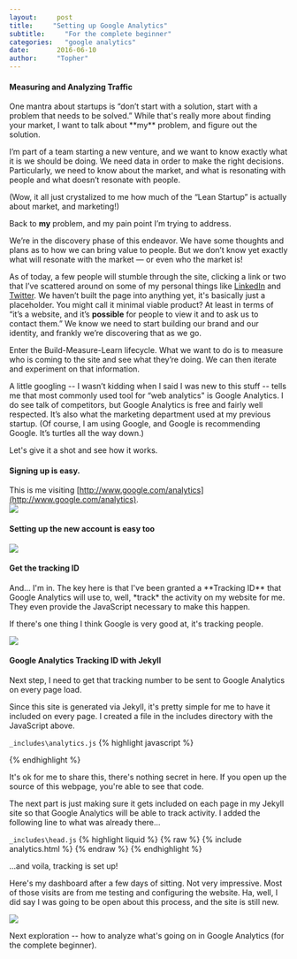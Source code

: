 ```yaml
---
layout:     post
title:     "Setting up Google Analytics"
subtitle:     "For the complete beginner"
categories:   "google analytics"
date:       2016-06-10
author:     "Topher"
---
```

<h4>Measuring and Analyzing Traffic</h4>
One mantra about startups is “don’t start with a solution, start with a problem that needs to be solved.” While that's really more about finding your market, I want to talk about **my** problem, and figure out the solution.

I’m part of a team starting a new venture, and we want to know exactly what it is we should be doing. We need data in order to make the right decisions. Particularly, we need to know about the market, and what is resonating with people and what doesn’t resonate with people.

(Wow, it all just crystalized to me how much of the “Lean Startup” is actually about market, and marketing!)

Back to **my** problem, and my pain point I’m trying to address.

We’re in the discovery phase of this endeavor. We have some thoughts and plans as to how we can bring value to people. But we don’t know yet exactly what will resonate with the market — or even who the market is!

As of today, a few people will stumble through the site, clicking a link or two that I’ve scattered around on some of my personal things like [LinkedIn](https://www.linkedin.com/in/tophermarie) and [Twitter](https://twitter.com/topher_marie). We haven’t built the page into anything yet, it's basically just a placeholder. You might call it minimal viable product? At least in terms of “it’s a website, and it’s **possible** for people to view it and to ask us to contact them.” We know we need to start building our brand and our identity, and frankly we’re discovering that as we go.

Enter the Build-Measure-Learn lifecycle. What we want to do is to measure who is coming to the site and see what they’re doing. We can then iterate and experiment on that information.

A little googling -- I wasn’t kidding when I said I was new to this stuff -- tells me that  most commonly used tool for “web analytics" is Google Analytics. I do see talk of competitors, but Google Analytics is free and fairly well respected. It’s also what the marketing department used at my previous startup. (Of course, I am using Google, and Google is recommending Google. It’s turtles all the way down.)

Let's give it a shot and see how it works.



<h4>Signing up is easy. </h4>

This is me visiting [http://www.google.com/analytics](http://www.google.com/analytics).
<br/>
<img src="{{site.url}}/images/ga-start.png"/>

<h4>Setting up the new account is easy too</h4>
<img style="max-width: 600px; height: auto;" src="{{site.url}}/images/ga-signup-full.png"/>

<h4>Get the tracking ID</h4>
And... I'm in. The key here is that I've been granted a **Tracking ID** that Google Analytics will use to, well, *track* the activity on my website for me. They even provide the JavaScript necessary to make this happen.

If there's one thing I think Google is very good at, it's tracking people. 

<img style="max-width: 600px; height: auto;" src="{{site.url}}/images/ga-main.png"/>

<h4>Google Analytics Tracking ID with Jekyll</h4>
Next step, I need to get that tracking number to be sent to Google Analytics on every page load. 

Since this site is generated via Jekyll, it's pretty simple for me to have it included on every page. I created a file in the includes directory with the JavaScript above.

`_includes\analytics.js`
{% highlight javascript %}
<script>
  (function(i,s,o,g,r,a,m){i['GoogleAnalyticsObject']=r;i[r]=i[r]||function(){
  (i[r].q=i[r].q||[]).push(arguments)},i[r].l=1*new Date();a=s.createElement(o),
  m=s.getElementsByTagName(o)[0];a.async=1;a.src=g;m.parentNode.insertBefore(a,m)
  })(window,document,'script','https://www.google-analytics.com/analytics.js','ga');

  ga('create', 'UA-79225112-1', 'auto');
  ga('send', 'pageview');

</script>
{% endhighlight %}

It's ok for me to share this, there's nothing secret in here. If you open up the source of this webpage, you're able to see that code. 

The next part is just making sure it gets included on each page in my Jekyll site so that Google Analytics will be able to track activity. I added the following line to what was already there...

`_includes\head.js`
{% highlight liquid %}
{% raw %}
{% include analytics.html %}
{% endraw %}
{% endhighlight %}

...and voila, tracking is set up! 

Here's my dashboard after a few days of sitting. Not very impressive. Most of those visits are from me testing and configuring the website. Ha, well, I did say I was going to be open about this process, and the site is still new.

<img style="max-width: 600px; height: auto;" src="{{site.url}}/images/ga-dashboard.png"/>

Next exploration -- how to analyze what's going on in Google Analytics (for the complete beginner).
